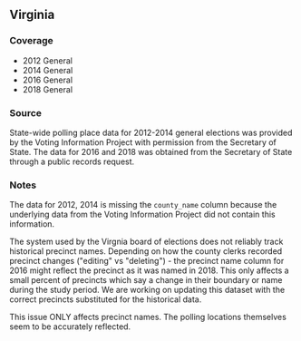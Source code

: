 ## Virginia

### Coverage

- 2012 General
- 2014 General
- 2016 General
- 2018 General

### Source

State-wide polling place data for 2012-2014 general elections was provided by the Voting Information Project with permission from the Secretary of State. The data for 2016 and 2018 was obtained from the Secretary of State through a public records request.

### Notes

The data for 2012, 2014 is missing the `county_name` column because the underlying data from the Voting Information Project did not contain this information.

The system used by the Virgnia board of elections does not reliably track historical precinct names. Depending on how the county clerks recorded precinct changes ("editing" vs "deleting") - the precinct name column for 2016 might reflect the precinct as it was named in 2018. This only affects a small percent of precincts which say a change in their boundary or name during the study period. We are working on updating this dataset with the correct precincts substituted for the historical data.

This issue ONLY affects precinct names. The polling locations themselves seem to be accurately reflected.